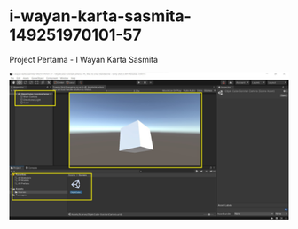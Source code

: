 # i-wayan-karta-sasmita-149251970101-57
Project Pertama - I Wayan Karta Sasmita

![image cube camera](img-cube-cam.jpg)
